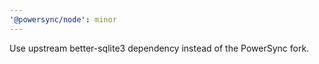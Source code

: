 ```yaml
---
'@powersync/node': minor
---
```


Use upstream better-sqlite3 dependency instead of the PowerSync fork.
